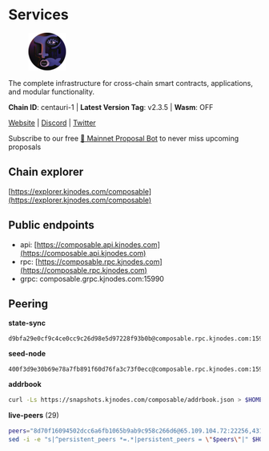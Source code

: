 # Services

<figure><img src="https://raw.githubusercontent.com/kj89/cosmos-images/main/logos/composable.png" alt=""><figcaption></figcaption></figure>

The complete infrastructure for cross-chain smart  contracts, applications, and modular functionality.

**Chain ID**: centauri-1 | **Latest Version Tag**: v2.3.5 | **Wasm**: OFF

[Website](https://www.composable.finance) | [Discord](https://discord.gg/composable) | [Twitter](https://twitter.com/ComposableFin)



Subscribe to our free [🤖 Mainnet Proposal Bot](https://t.me/kjnodes_proposal_bot) to never miss upcoming proposals


## Chain explorer
[https://explorer.kjnodes.com/composable](https://explorer.kjnodes.com/composable)

## Public endpoints

* api: [https://composable.api.kjnodes.com](https://composable.api.kjnodes.com)
* rpc: [https://composable.rpc.kjnodes.com](https://composable.rpc.kjnodes.com)
* grpc: composable.grpc.kjnodes.com:15990

## Peering

**state-sync**

```text
d9bfa29e0cf9c4ce0cc9c26d98e5d97228f93b0b@composable.rpc.kjnodes.com:15956
```

**seed-node**

```text
400f3d9e30b69e78a7fb891f60d76fa3c73f0ecc@composable.rpc.kjnodes.com:15959
```

**addrbook**
```bash
curl -Ls https://snapshots.kjnodes.com/composable/addrbook.json > $HOME/.banksy/config/addrbook.json
```

**live-peers** (29)
```bash
peers="8d70f16094502dcc6a6fb1065b9ab9c958c266d6@65.109.104.72:22256,4319824b0ff4c795ec8c48e09f504fbe97c8a6e7@142.132.135.125:20656,253f190c96d14ce98da8b7596385c1593a7be982@65.109.33.48:23656,186c1eed9dd4a1fb1acc35236237d3992ed3250e@188.165.205.120:15956,8dce4d77294ac53c2047bb63a269a57e5442a3c6@213.32.24.201:41656,548b18f0288f4c128ef3ff133dcadf004263c363@38.242.230.118:26656,72e97d478faa181dfbf9c5043b0005b4f339f283@38.146.3.171:22256,efe99b4c22402e91fe630c0c747fe17528e79134@89.58.53.67:26656,3f72dfcaa83c4922dd6e72bc5b9da7840ef8adaa@57.128.96.155:22256,2cba1a83afb55d9a86cbbb5054a09e82a768df29@65.21.88.12:2000,63559b939442512ed82d2ded46d02ab1021ea29a@95.214.55.138:53656,7ea064d6aa7e54afa00d6354e923eece322363b8@193.26.159.34:39656,4cb008db9c8ae2eb5c751006b977d6910e990c5d@65.108.71.163:2630,e361a46ab3211b09e65a9afa791ae08f040bff16@195.154.94.166:23931,690a53df99c570aef22106bca3b77bec2881bf32@65.21.139.155:26656,211a8dd121f7de6e2ed53efe87cba194d0637d49@65.108.8.247:22256,92336725dc7fda1504ea5962bb551f2610126377@65.108.198.118:22256,f1417ea1b17234f37ebb67f6ef55aea791e591e8@142.44.213.82:1400,7f6750ad830510745ace63a35e1d522bcc79ec15@146.190.40.139:26656,ebc272824924ea1a27ea3183dd0b9ba713494f83@195.3.220.140:26976,c7f52f81ee1b1f7107fc78ca2de476c730e00be9@65.109.80.150:2635,c6eefdcc5cbe41dd457183c7c3bd7311ddf97638@65.109.116.119:16156,5983e226c8f8ddfe3199d3b8ad016ef961c95a0e@51.91.30.173:3100,0fe72ab099fac951f5a37f51ba895717460a08d0@65.109.53.60:28656,67852a010896f7d28f0bb649f5e05cda44d71875@144.76.40.53:22256,2c17f7fb8a6a07222b60557c001937d6f047b40b@65.21.141.82:22656,2f62b3a091af9b81d5f7060fdb2e33aac5805faa@65.109.69.154:31656,77975a9a8117248712cdb0b371accfff2a686182@15.235.40.124:26656,d9bfa29e0cf9c4ce0cc9c26d98e5d97228f93b0b@65.109.88.38:15956"
sed -i -e "s|^persistent_peers *=.*|persistent_peers = \"$peers\"|" $HOME/.banksy/config/config.toml
```
